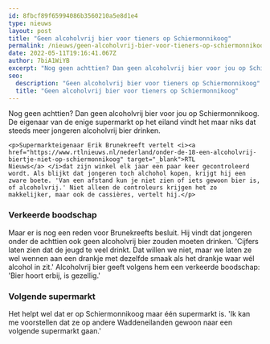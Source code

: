 ```yaml
---
id: 8fbcf89f65994086b3560210a5e8d1e4
type: nieuws
layout: post
title: "Geen alcoholvrij bier voor tieners op Schiermonnikoog"
permalink: /nieuws/geen-alcoholvrij-bier-voor-tieners-op-schiermonnikoog/
date: 2022-05-11T19:16:41.067Z
author: 7biA1WiYB
excerpt: "Nog geen achttien? Dan geen alcoholvrij bier voor jou op Schiermonnikoog. De eigenaar van de enige supermarkt op het eiland vindt het maar niks dat steeds meer jongeren alcoholvrij bier drinken.  "
seo:
  description: "Geen alcoholvrij bier voor tieners op Schiermonnikoog"
  title: "Geen alcoholvrij bier voor tieners op Schiermonnikoog"
---
```

Nog geen achttien? Dan geen alcoholvrij bier voor jou op Schiermonnikoog. De eigenaar van de enige supermarkt op het eiland vindt het maar niks dat steeds meer jongeren alcoholvrij bier drinken.  

    <p>Supermarkteigenaar Erik Brunekreeft vertelt <i><a href="https://www.rtlnieuws.nl/nederland/onder-de-18-een-alcoholvrij-biertje-niet-op-schiermonnikoog" target="_blank">RTL Nieuws</a> </i>dat zijn winkel elk jaar een paar keer gecontroleerd wordt. Als blijkt dat jongeren toch alchohol kopen, krijgt hij een zware boete. 'Van een afstand kun je niet zien of iets gewoon bier is, of alcoholvrij.' Niet alleen de controleurs krijgen het zo makkelijker, maar ook de cassières, vertelt hij.</p>
<h3>Verkeerde boodschap</h3>
<p>Maar er is nog een reden voor Brunekreefts besluit. Hij vindt dat jongeren onder de achttien ook geen alcoholvrij bier zouden moeten drinken. 'Cijfers laten zien dat de jeugd te veel drinkt. Dat willen we niet, maar we laten ze wel wennen aan een drankje met dezelfde smaak als het drankje waar wél alcohol in zit.' Alcoholvrij bier geeft volgens hem een verkeerde boodschap: 'Bier hoort erbij, is gezellig.'</p>
<h3>Volgende supermarkt</h3>
<p>Het helpt wel dat er op Schiermonnikoog maar één supermarkt is. 'Ik kan me voorstellen dat ze op andere Waddeneilanden gewoon naar een volgende supermarkt gaan.'</p>  
